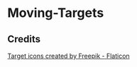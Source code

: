 # Moving-Targets

## Credits
<a href="https://www.flaticon.com/free-icons/target" title="target icons">Target icons created by Freepik - Flaticon</a>
